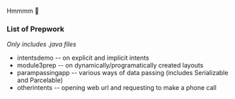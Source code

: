 Hmmmm :thinking:  
### List of Prepwork  
_Only includes .java files_
* intentsdemo       -- on explicit and implicit intents  
* module3prep       -- on dynamically/programatically created layouts  
* parampassingapp   -- various ways of data passing (includes Serializable and Parcelable)  
* otherintents      -- opening web url and requesting to make a phone call
